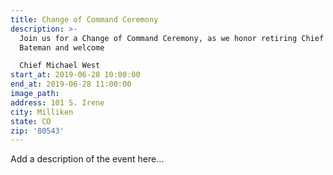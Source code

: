 ```yaml
---
title: Change of Command Ceremony
description: >-
  Join us for a Change of Command Ceremony, as we honor retiring Chief Ron
  Bateman and welcome 

  Chief Michael West
start_at: 2019-06-28 10:00:00
end_at: 2019-06-28 11:00:00
image_path:
address: 101 S. Irene
city: Milliken
state: CO
zip: '80543'
---
```


Add a description of the event here…